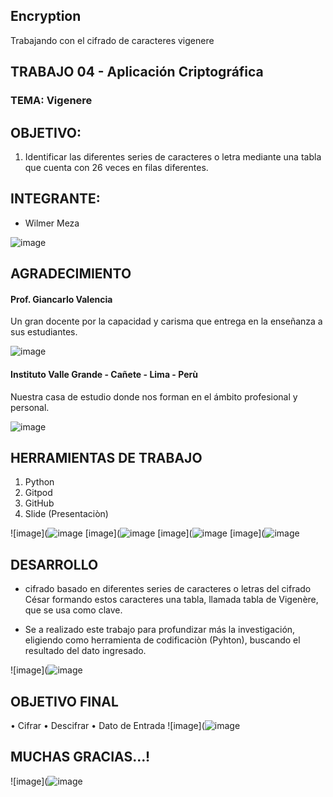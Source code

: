 ## Encryption
Trabajando con el cifrado  de caracteres vigenere 

## TRABAJO 04 - Aplicación Criptográfica
### TEMA: Vigenere

## OBJETIVO:
1. Identificar las diferentes series de caracteres o letra mediante una tabla que cuenta con 26 veces en filas diferentes.

## INTEGRANTE:
- Wilmer Meza

![image](https://user-images.githubusercontent.com/55814963/122267088-19ed3f80-cea0-11eb-9764-fedbecdbcf5a.png)

## AGRADECIMIENTO

#### Prof. Giancarlo Valencia 

Un gran docente por la capacidad y carisma que entrega en la enseñanza a sus estudiantes.

![image](https://user-images.githubusercontent.com/55814963/122269677-1909dd00-cea3-11eb-9530-27de82829437.png)

#### Instituto Valle Grande - Cañete - Lima - Perù

Nuestra casa de estudio donde nos forman en el ámbito profesional y personal.

![image](https://user-images.githubusercontent.com/55814963/122269801-3b9bf600-cea3-11eb-9ab3-f6b60974979e.png)


## HERRAMIENTAS DE TRABAJO
1. Python
2. Gitpod
3. GitHub
4. Slide (Presentaciòn)




![image](![image](https://user-images.githubusercontent.com/55814963/143780387-9a70b986-bdb2-40c5-ba06-1c602550c549.png)
[image](![image](https://user-images.githubusercontent.com/55814963/143780395-0992eb38-f8cc-445a-bda7-b8edeb81521d.png)
[image](![image](https://user-images.githubusercontent.com/55814963/143780401-08f7b6e9-5d6b-4840-8a7a-f583eafad447.png)
[image](![image](https://user-images.githubusercontent.com/55814963/143780415-75afe334-2ea1-4a19-ade5-a6d99cd51490.png)


## DESARROLLO
-  cifrado basado en diferentes series de caracteres o letras del cifrado César formando estos caracteres una tabla, llamada tabla de Vigenère, que se usa como clave. 

- Se a realizado este trabajo para profundizar más la investigación, eligiendo como herramienta de codificaciòn (Pyhton), buscando el resultado del dato ingresado.



![image](![image](https://user-images.githubusercontent.com/55814963/143780498-145a7657-eb44-4313-9ccd-9448d1d585e9.png)



##  OBJETIVO FINAL

• Cifrar
• Descifrar
• Dato de Entrada 
![image](![image](https://user-images.githubusercontent.com/55814963/143780254-62ad3419-4a64-45aa-b5e4-e3ebe8519914.png)


##  MUCHAS GRACIAS...!

![image](![image](https://user-images.githubusercontent.com/55814963/143780286-5687e90f-8acc-4f85-8de5-225715db9189.png)


